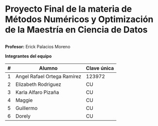 # Proyecto Final de la materia de Métodos Numéricos y Optimización de la Maestría en Ciencia de Datos

## 

**Profesor:** Erick Palacios Moreno

**Integrantes del equipo**

| # | Alumno                           | Clave única |
|---|-----------------------------------|-------------|
| 1 | Angel Rafael Ortega Ramírez | 123972      |
| 2 | Elizabeth Rodriguez         | CU      |
| 3 | Karla Alfaro Pizaña             | CU      |
| 4 | Maggie | CU      |
| 5 | Guillermo         | CU      |
| 6 | Dorely             | CU      |



